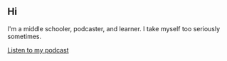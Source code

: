 ## Hi
I'm a middle schooler, podcaster, and learner. I take myself too seriously sometimes. 

[Listen to my podcast](https://itunes.apple.com/us/podcast/made-for-people/id1116879925)
